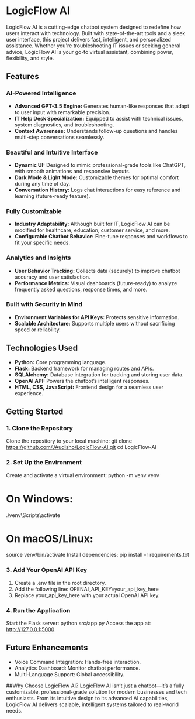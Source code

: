# LogicFlow AI
LogicFlow AI is a cutting-edge chatbot system designed to redefine how users interact with technology. Built with state-of-the-art tools and a sleek user interface, this project delivers fast, intelligent, and personalized assistance. Whether you're troubleshooting IT issues or seeking general advice, LogicFlow AI is your go-to virtual assistant, combining power, flexibility, and style.

## Features
### AI-Powered Intelligence
- **Advanced GPT-3.5 Engine:** Generates human-like responses that adapt to user input with remarkable precision.
- **IT Help Desk Specialization:** Equipped to assist with technical issues, system diagnostics, and troubleshooting.
- **Context Awareness:** Understands follow-up questions and handles multi-step conversations seamlessly.

### Beautiful and Intuitive Interface
- **Dynamic UI:** Designed to mimic professional-grade tools like ChatGPT, with smooth animations and responsive layouts.
- **Dark Mode & Light Mode:** Customizable themes for optimal comfort during any time of day.
- **Conversation History:** Logs chat interactions for easy reference and learning (future-ready feature).

### Fully Customizable
- **Industry Adaptability:** Although built for IT, LogicFlow AI can be modified for healthcare, education, customer service, and more.
- **Configurable Chatbot Behavior:** Fine-tune responses and workflows to fit your specific needs.

### Analytics and Insights
- **User Behavior Tracking:** Collects data (securely) to improve chatbot accuracy and user satisfaction.
- **Performance Metrics:** Visual dashboards (future-ready) to analyze frequently asked questions, response times, and more.

### Built with Security in Mind
- **Environment Variables for API Keys:** Protects sensitive information.
- **Scalable Architecture:** Supports multiple users without sacrificing speed or reliability.

## Technologies Used
- **Python:** Core programming language.
- **Flask:** Backend framework for managing routes and APIs.
- **SQLAlchemy:** Database integration for tracking and storing user data.
- **OpenAI API:** Powers the chatbot’s intelligent responses.
- **HTML, CSS, JavaScript:** Frontend design for a seamless user experience.

## Getting Started
### 1. Clone the Repository
Clone the repository to your local machine:
git clone https://github.com/JAudisho/LogicFlow-AI.git
cd LogicFlow-AI

### 2. Set Up the Environment
Create and activate a virtual environment:
python -m venv venv
# On Windows:
.\venv\Scripts\activate
# On macOS/Linux:
source venv/bin/activate
Install dependencies:
pip install -r requirements.txt

### 3. Add Your OpenAI API Key
1. Create a .env file in the root directory.
2. Add the following line:
OPENAI_API_KEY=your_api_key_here
3. Replace your_api_key_here with your actual OpenAI API key.

### 4. Run the Application
Start the Flask server:
python src/app.py
Access the app at: http://127.0.0.1:5000

## Future Enhancements
- Voice Command Integration: Hands-free interaction.
- Analytics Dashboard: Monitor chatbot performance.
- Multi-Language Support: Global accessibility.
  
##Why Choose LogicFlow AI?
LogicFlow AI isn’t just a chatbot—it’s a fully customizable, professional-grade solution for modern businesses and tech enthusiasts. From its intuitive design to its advanced AI capabilities, LogicFlow AI delivers scalable, intelligent systems tailored to real-world needs.
